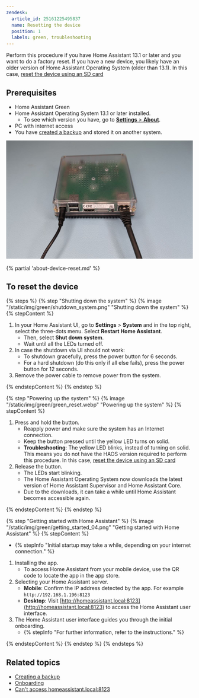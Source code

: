```yaml
---
zendesk:
  article_id: 25161225495837
  name: Resetting the device
  position: 1
  labels: green, troubleshooting
---
```


Perform this procedure if you have Home Assistant 13.1 or later and you want to do a factory reset. If you have a new device, you likely have an older version of Home Assistant Operating System (older than 13.1). In this case, [reset the device using an SD card](/hc/en-us/articles/25162566451485)

## Prerequisites

- Home Assistant Green
- Home Assistant Operating System 13.1 or later installed.
   - To see which version you have, go to [**Settings** > **About**](https://my.home-assistant.io/redirect/info/).
- PC with internet access
- You have [created a backup](/hc/en-us/articles/25154828325917) and stored it on another system.

![image showing a green without an SD card](/static/img/green/green_without_sd_card.png)

{% partial 'about-device-reset.md' %}

## To reset the device

{% steps %}
{% step "Shutting down the system" %}
{% image "/static/img/green/shutdown_system.png" "Shutting down the system" %}
{% stepContent %}

   1. In your Home Assistant UI, go to **Settings** > **System** and in the top right, select the three-dots menu. Select **Restart Home Assistant**.
      - Then, select **Shut down system**.
      - Wait until all the LEDs turned off.
   2. In case the shutdown via UI should not work:
      - To shutdown gracefully, press the power button for 6 seconds.
      - For a hard shutdown (do this only if all else fails), press the power button for 12 seconds.
   3. Remove the power cable to remove power from the system.

{% endstepContent %}
{% endstep %}

{% step "Powering up the system" %}
{% image "/static/img/green/green_reset.webp" "Powering up the system" %}
{% stepContent %}

   1. Press and hold the button.
      - Reapply power and make sure the system has an Internet connection.
      - Keep the button pressed until the yellow LED turns on solid.
      - **Troubleshooting**: The yellow LED blinks, instead of turning on solid. This means you do not have the HAOS version required to perform this procedure. In this case, [reset the device using an SD card](/hc/en-us/articles/25162566451485)
   2. Release the button.
      - The LEDs start blinking.
      - The Home Assistant Operating System now downloads the latest version of Home Assistant Supervisor and Home Assistant Core.
      - Due to the downloads, it can take a while until Home Assistant becomes accessible again.

{% endstepContent %}
{% endstep %}

{% step "Getting started with Home Assistant" %}
{% image "/static/img/green/getting_started_04.png" "Getting started with Home Assistant" %}
{% stepContent %}

   - {% stepInfo "Initial startup may take a while, depending on your internet connection." %}

   1. Installing the app.
      - To access Home Assistant from your mobile device, use the QR code to locate the app in the app store.
   2. Selecting your Home Assistant server.
      - **Mobile**: Confirm the IP address detected by the app. For example `http://192.168.1.196:8123`
      - **Desktop**: Visit [http://homeassistant.local:8123](http://homeassistant.local:8123) to access the Home Assistant user interface.
   3. The Home Assistant user interface guides you through the initial onboarding.
      - {% stepInfo "For further information, refer to the instructions." %}

{% endstepContent %}
{% endstep %}
{% endsteps %}

## Related topics

- [Creating a backup](/hc/en-us/articles/25154828325917)
- [Onboarding](https://www.home-assistant.io/getting-started/onboarding/)
- [Can't access homeassistant.local:8123](/hc/en-us/articles/25140903526301)
